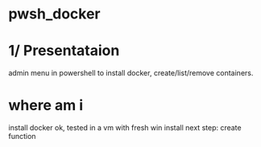 # pwsh_docker

# 1/ Presentataion

admin menu in powershell to install docker, create/list/remove containers.


# where am i

install docker ok, tested in a vm with fresh win install
next step: create function
